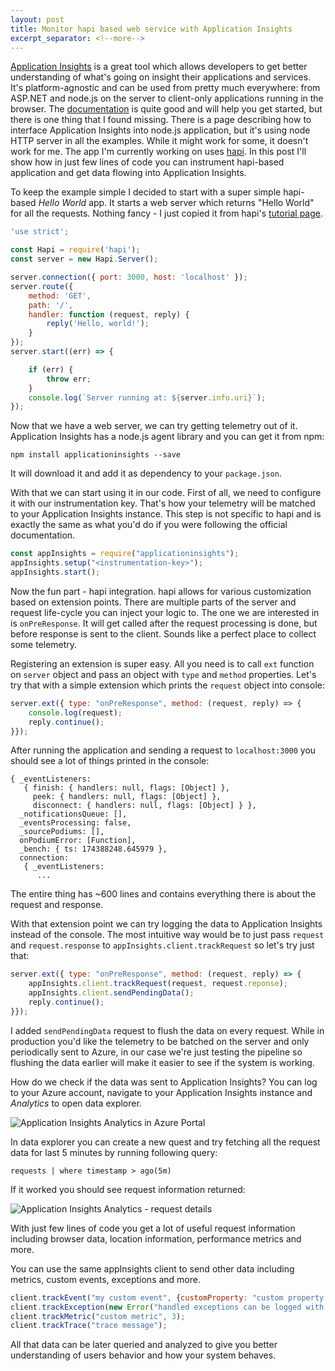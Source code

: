 ```yaml
---
layout: post
title: Monitor hapi based web service with Application Insights
excerpt_separator: <!--more-->
---
```


[Application Insights](https://azure.microsoft.com/en-us/services/application-insights/) is a great tool which allows developers to get better understanding of what's going on insight their applications and services.
It's platform-agnostic and can be used from pretty much everywhere: from ASP.NET and node.js on the server to client-only applications running in the browser.
The [documentation](https://docs.microsoft.com/en-us/azure/application-insights/) is quite good and will help you get started, but there is one thing that I found missing.
There is a page describing how to interface Application Insights into node.js application, but it's using node HTTP server in all the examples.
While it might work for some, it doesn't work for me.
The app I'm currently working on uses [hapi](https://hapijs.com/).
In this post I'll show how in just few lines of code you can instrument hapi-based application and get data flowing into Application Insights.

<!--more-->

To keep the example simple I decided to start with a super simple hapi-based *Hello World* app.
It starts a web server which returns "Hello World" for all the requests.
Nothing fancy - I just copied it from hapi's [tutorial page](https://hapijs.com/tutorials).

```javascript
'use strict';

const Hapi = require('hapi');
const server = new Hapi.Server();

server.connection({ port: 3000, host: 'localhost' });
server.route({
    method: 'GET',
    path: '/',
    handler: function (request, reply) {
        reply('Hello, world!');
    }
});
server.start((err) => {

    if (err) {
        throw err;
    }
    console.log(`Server running at: ${server.info.uri}`);
});
```

Now that we have a web server, we can try getting telemetry out of it.
Application Insights has a node.js agent library and you can get it from npm:

```
npm install applicationinsights --save
```

It will download it and add it as dependency to your `package.json`.

With that we can start using it in our code.
First of all, we need to configure it with our instrumentation key.
That's how your telemetry will be matched to your Application Insights instance.
This step is not specific to hapi and is exactly the same as what you'd do if you were following the official documentation.

```javascript
const appInsights = require("applicationinsights");
appInsights.setup("<instrumentation-key>");
appInsights.start();
```

Now the fun part - hapi integration.
hapi allows for various customization based on extension points.
There are multiple parts of the server and request life-cycle you can inject your logic to.
The one we are interested in is `onPreResponse`.
It will get called after the request processing is done, but before response is sent to the client.
Sounds like a perfect place to collect some telemetry.

Registering an extension is super easy.
All you need is to call `ext` function on `server` object and pass an object with `type` and `method` properties.
Let's try that with a simple extension which prints the `request` object into console:

```javascript
server.ext({ type: "onPreResponse", method: (request, reply) => {
    console.log(request);
    reply.continue();
}});
```

After running the application and sending a request to `localhost:3000` you should see a lot of things printed in the console:

```
{ _eventListeners:
   { finish: { handlers: null, flags: [Object] },
     peek: { handlers: null, flags: [Object] },
     disconnect: { handlers: null, flags: [Object] } },
  _notificationsQueue: [],
  _eventsProcessing: false,
  _sourcePodiums: [],
  onPodiumError: [Function],
  _bench: { ts: 174388248.645979 },
  connection:
   { _eventListeners:
      ...
```

The entire thing has ~600 lines and contains everything there is about the request and response.

With that extension point we can try logging the data to Application Insights instead of the console.
The most intuitive way would be to just pass `request` and `request.response` to `appInsights.client.trackRequest` so let's try just that:

```javascript
server.ext({ type: "onPreResponse", method: (request, reply) => {
    appInsights.client.trackRequest(request, request.reponse);
    appInsights.client.sendPendingData();
    reply.continue();
}});
```

I added `sendPendingData` request to flush the data on every request.
While in production you'd like the telemetry to be batched on the server and only periodically sent to Azure, in our case we're just testing the pipeline so flushing the data earlier will make it easier to see if the system is working.

How do we check if the data was sent to Application Insights?
You can log to your Azure account, navigate to your Application Insights instance and *Analytics* to open data explorer.

![Application Insights Analytics in Azure Portal](../../images/hapi-app-insights/portal.png)

In data explorer you can create a new quest and try fetching all the request data for last 5 minutes by running following query:

```
requests | where timestamp > ago(5m)
```

If it worked you should see request information returned:

![Application Insights Analytics - request details](../../images/hapi-app-insights/requests.png)

With just few lines of code you get a lot of useful request information including browser data, location information, performance metrics and more.

You can use the same appInsights client to send other data including metrics, custom events, exceptions and more.

```javascript
client.trackEvent("my custom event", {customProperty: "custom property value"});
client.trackException(new Error("handled exceptions can be logged with this method"));
client.trackMetric("custom metric", 3);
client.trackTrace("trace message");
```

All that data can be later queried and analyzed to give you better understanding of users behavior and how your system behaves.